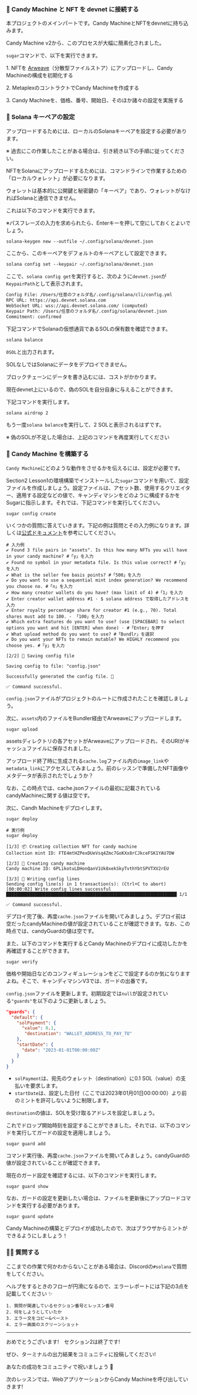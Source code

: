 ### 🛫 Candy Machine と NFT を devnet に接続する

本プロジェクトのメインパートです。Candy MachineとNFTをdevnetに持ち込みます。

Candy Machine v2から、このプロセスが大幅に簡素化されました。

`sugar`コマンドで、以下を実行できます。

1\. NFTを [Arweave](https://www.arweave.org)（分散型ファイルストア）にアップロードし、Candy Machineの構成を初期化する

2\. MetaplexのコントラクトでCandy Machineを作成する

3\. Candy Machineを、価格、番号、開始日、そのほか諸々の設定を実施する

### 🔑 Solana キーペアの設定

アップロードするためには、ローカルのSolanaキーペアを設定する必要があります。

※ 過去にこの作業したことがある場合は、引き続き以下の手順に従ってください。

NFTをSolanaにアップロードするためには、コマンドラインで作業するための「ローカルウォレット」が必要になります。

ウォレットは基本的に公開鍵と秘密鍵の「キーペア」であり、ウォレットがなければSolanaと通信できません。

これは以下のコマンドを実行できます。

※パスフレーズの入力を求められたら、Enterキーを押して空にしておくとよいでしょう。

```txt
solana-keygen new --outfile ~/.config/solana/devnet.json
```

ここから、このキーペアをデフォルトのキーペアとして設定できます。

```txt
solana config set --keypair ~/.config/solana/devnet.json
```

ここで、`solana config get`を実行すると、次のように`devnet.json`が`KeypairPath`として表示されます。

```txt
Config File: /Users/任意のフォルダ名/.config/solana/cli/config.yml
RPC URL: https://api.devnet.solana.com
WebSocket URL: wss://api.devnet.solana.com/ (computed)
Keypair Path: /Users/任意のフォルダ名/.config/solana/devnet.json
Commitment: confirmed
```

下記コマンドでSolanaの仮想通貨であるSOLの保有数を確認できます。

```txt
solana balance
```

`0SOL`と出力されます。

SOLなしではSolanaにデータをデプロイできません。

ブロックチェーンにデータを書き込むには、コストがかかります。

現在devnet上にいるので、偽のSOLを自分自身に与えることができます。

下記コマンドを実行します。

```txt
solana airdrop 2
```

もう一度`solana balance`を実行して、2 SOLと表示されるはずです。

※ 偽のSOLが不足した場合は、上記のコマンドを再度実行してください

### 🎂 Candy Machine を構築する

`Candy Machine`にどのような動作をさせるかを伝えるには、設定が必要です。

Section2 Lesson1の環境構築でインストールした`sugar`コマンドを用いて、設定ファイルを作成しましょう。設定ファイルは、アセット数、使用するクリエイター、適用する設定などの値で、キャンディマシンをどのように構成するかをSugarに指示します。それでは、下記コマンドを実行してください。

```
sugar config create
```

いくつかの質問に答えていきます。下記の例は質問とその入力例になります。詳しくは[公式ドキュメント](https://docs.metaplex.com/programs/candy-machine/how-to-guides/my-first-candy-machine-part1#create-a-config-file)を参考にしてください。

```
# 入力例
✔ Found 3 file pairs in "assets". Is this how many NFTs you will have in your candy machine? #「y」を入力
✔ Found no symbol in your metadata file. Is this value correct? #「y」を入力
✔ What is the seller fee basis points? #「500」を入力
✔ Do you want to use a sequential mint index generation? We recommend you choose no. #「n」を入力
✔ How many creator wallets do you have? (max limit of 4) #「1」を入力
✔ Enter creator wallet address #1 · $ solana address で取得したアドレスを入力
✔ Enter royalty percentage share for creator #1 (e.g., 70). Total shares must add to 100. · 「100」を入力
✔ Which extra features do you want to use? (use [SPACEBAR] to select options you want and hit [ENTER] when done) · #「Enter」を押す
✔ What upload method do you want to use? #「Bundlr」を選択
✔ Do you want your NFTs to remain mutable? We HIGHLY recommend you choose yes. #「y」を入力

[2/2] 📝 Saving config file

Saving config to file: "config.json"

Successfully generated the config file. 🎉

✅ Command successful.
```

`config.json`ファイルがプロジェクトのルートに作成されたことを確認しましょう。

次に、`assets`内のファイルをBundler経由でArweaveにアップロードします。

```
sugar upload
```

assetsディレクトリの各アセットがArweaveにアップロードされ、そのURIがキャッシュファイルに保存されました。

アップロード終了時に生成される`cache.log`ファイル内の`image_link`や`metadata_link`にアクセスしてみましょう。前のレッスンで準備したNFT画像やメタデータが表示されたでしょうか？

なお、この時点では、cache.jsonファイルの最初に記載されているcandyMachineに関する値は空です。

次に、Candh Machineをデプロイします。

```
sugar deploy
```

```
# 実行例
sugar deploy

[1/3] 📦 Creating collection NFT for candy machine
Collection mint ID: FTE4mtHZPexDUeVsq4Zmc7GoKXx8rCJkceFSK1YAU7DW

[2/3] 🍬 Creating candy machine
Candy machine ID: 6PLikotuLDHonQanV1Uk8xekSkyTvthYbtSPVTXV2rEU

[3/3] 📝 Writing config lines
Sending config line(s) in 1 transaction(s): (Ctrl+C to abort)
[00:00:02] Write config lines successful █████████████████████████████████████████████████████████████████ 1/1

✅ Command successful.
```

デプロイ完了後、再度`cache.json`ファイルを開いてみましょう。デプロイ前は空だったcandyMachineの値が設定されていることが確認できます。なお、この時点では、candyGuardの値は空です。

また、以下のコマンドを実行するとCandy Machineのデプロイに成功したかを再確認することができます。

```
sugar verify
```

価格や開始日などのコンフィギュレーションをどこで設定するのか気になりますよね。そこで、キャンディマシンV3では、ガードの出番です。

`config.json`ファイルを更新します。初期設定では`null`が設定されている`"guards"`を以下のように更新しましょう。

```json
"guards": {
  "default": {
    "solPayment": {
      "value": 0.1,
       "destination": "WALLET_ADDRESS_TO_PAY_TO"
    },
    "startDate": {
      "date": "2023-01-01T00:00:00Z"
    }
  }
}
```

- `solPayment`は、宛先のウォレット（destination）に0.1 SOL（value）の支払いを要求します。
- `startDate`は、設定した日付（ここでは2023年01月01日00:00:00）より前のミントを許可しないように制限します。

`destination`の値は、SOLを受け取るアドレスを設定しましょう。

これでドロップ開始時刻を設定することができました。それでは、以下のコマンドを実行してガードの設定を適用しましょう。

```
sugar guard add
```

コマンド実行後、再度`cache.json`ファイルを開いてみましょう。candyGuardの値が設定されていることが確認できます。

現在のガード設定を確認するには、以下のコマンドを実行します。

```
sugar guard show
```

なお、ガードの設定を更新したい場合は、ファイルを更新後にアップロードコマンドを実行する必要があります。

```
sugar guard update
```

Candy Machineの構築とデプロイが成功したので、次はブラウザからミントができるようにしましょう！

### 🙋‍♂️ 質問する

ここまでの作業で何かわからないことがある場合は、Discordの`#solana`で質問をしてください。

ヘルプをするときのフローが円滑になるので、エラーレポートには下記の3点を記載してください ✨

```
1. 質問が関連しているセクション番号とレッスン番号
2. 何をしようとしていたか
3. エラー文をコピー&ペースト
4. エラー画面のスクリーンショット
```

---

おめでとうございます!　セクション2は終了です!

ぜひ、ターミナルの出力結果をコミュニティに投稿してください!

あなたの成功をコミュニティで祝いましょう 🎉

次のレッスンでは、WebアプリケーションからCandy Machineを呼び出していきます!
